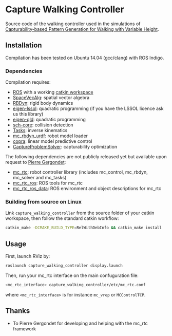# Capture Walking Controller

Source code of the walking controller used in the simulations of
[Capturability-based Pattern Generation for Walking with Variable
Height](https://hal.archives-ouvertes.fr/hal-01689331/document).

## Installation

Compilation has been tested on Ubuntu 14.04 (gcc/clang) with ROS Indigo.

### Dependencies

Compilation requires:

* [ROS](http://www.ros.org/) with a working [catkin workspace](http://wiki.ros.org/catkin/Tutorials/create_a_workspace)
* [SpaceVecAlg](https://github.com/jrl-umi3218/SpaceVecAlg): spatial vector algebra
* [RBDyn](https://github.com/jrl-umi3218/RBDyn/): rigid body dynamics
* [eigen-lssol](https://gite.lirmm.fr/multi-contact/eigen-lssol): quadratic programming (if you have the LSSOL licence ask us this library)
* [eigen-qld](https://github.com/jrl-umi3218/eigen-qld): quadratic programming
* [sch-core](https://github.com/jrl-umi3218/sch-core): collision detection
* [Tasks](https://github.com/jrl-umi3218/Tasks/): inverse kinematics
* [mc\_rbdyn\_urdf](https://github.com/jrl-umi3218/mc_rbdyn_urdf): robot model loader
* [copra](https://github.com/vsamy/copra): linear model predictive control
* [CaptureProblemSolver](https://github.com/jrl-umi3218/CaptureProblemSolver): capturability optimization

The following dependencies are not publicly released yet but available upon
request to [Pierre Gergondet](mailto:pierre.gergondet@gmail.com):

* [mc\_rtc](https://gite.lirmm.fr/multi-contact/mc_rtc): robot controller library (includes mc_control, mc_rbdyn, mc_solver and mc_tasks)
* [mc\_rtc\_ros](https://gite.lirmm.fr/multi-contact/mc_rtc_ros): ROS tools for mc_rtc
* [mc\_rtc\_ros\_data](https://gite.lirmm.fr/multi-contact/mc_rtc_ros_data): ROS environment and object descriptions for mc_rtc

### Building from source on Linux

Link `capture_walking_controller` from the source folder of your catkin workspace,
then follow the standard catkin workflow:
```sh
catkin_make -DCMAKE_BUILD_TYPE=RelWithDebInfo && catkin_make install
```

## Usage

First, launch RViz by:
```sh
roslaunch capture_walking_controller display.launch
```
Then, run your mc\_rtc interface on the main confuguration file:
```sh
<mc_rtc_interface> capture_walking_controller/etc/mc_rtc.conf
```
where ``<mc_rtc_interface>`` is for instance ``mc_vrep`` or ``MCControlTCP``.

## Thanks

- To Pierre Gergondet for developing and helping with the mc\_rtc framework
